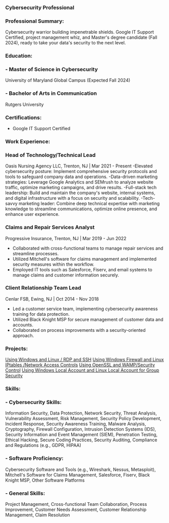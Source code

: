 ### Cybersecurity Professional

### Professional Summary:
Cybersecurity warrior building impenetrable shields. Google IT Support Certified, project management whiz, and Master's degree candidate (Fall 2024), ready to take your data's security to the next level.

### Education: 
### - Master of Science in Cybersecurity  
  University of Maryland Global Campus (Expected Fall 2024)

### - Bachelor of Arts in Communication  
  Rutgers University

### Certifications:
- Google IT Support Certified


### Work Experience:

### Head of Technology/Technical Lead
Oasis Nursing Agency LLC, Trenton, NJ | Mar 2021 - Present
-Elevated cybersecurity posture: Implement comprehensive security protocols and tools to safeguard company data and operations.
-Data-driven marketing strategies: Leverage Google Analytics and SEMrush to analyze website traffic, optimize marketing campaigns, and drive results.
-Full-stack tech leadership: Build and maintain the company's website, internal systems, and digital infrastructure with a focus on security and scalability.
-Tech-savvy marketing leader: Combine deep technical expertise with marketing knowledge to streamline communications, optimize online presence, and enhance user experience.

### Claims and Repair Services Analyst 
Progressive Insurance, Trenton, NJ | Mar 2019 - Jun 2022
- Collaborated with cross-functional teams to manage repair services and streamline processes.
- Utilized Mitchell's software for claims management and implemented security measures within the workflow.
- Employed IT tools such as Salesforce, Fiserv, and email systems to manage claims and customer information securely.

### Client Relationship Team Lead
Cenlar FSB, Ewing, NJ | Oct 2014 - Nov 2018
- Led a customer service team, implementing cybersecurity awareness training for data protection.
- Utilized Black Knight MSP for secure management of customer data and accounts.
- Collaborated on process improvements with a security-oriented approach.

### Projects: 
[Using Windows and Linux / RDP and SSH](https://github.com/AbbrinH/Portfolio/blob/af3868b4dce09c0e6a9899b9d681442f50490dd0/CST%20620%20Project%201%20Security%20Control%20Implementation%20-%20Abbrin%20Hoagland%20.pdf) 
[Using Windows Firewall and Linux IPtables /Network Access Controls](https://github.com/AbbrinH/Portfolio/blob/af3868b4dce09c0e6a9899b9d681442f50490dd0/CST%20620%20Project%202%20Security%20Control%20Implementation%20-%20Abbrin%20Hoagland.pdf) 
[Using OpenSSL and WAMP/Security Control](https://github.com/AbbrinH/Portfolio/blob/acd01ec4ee119f5edc84f04a3a3f6d1a5e5132f5/CST%20620%20Project%203%20Security%20Control%20Implementation%20-%20Abbrin%20Hoagland%20.pdf) 
[Using Windows Local Account and Linux Local Account for Group Security](https://github.com/AbbrinH/Portfolio/blob/acd01ec4ee119f5edc84f04a3a3f6d1a5e5132f5/CST%20620%20Project%204%20Security%20Control%20Implementation-%20Abbrin%20Hoagland.pdf) 



### Skills:
### - Cybersecurity Skills: 
Information Security, Data Protection, Network Security, Threat Analysis, Vulnerability Assessment, Risk Management, Security Policy Development, Incident Response, Security Awareness Training, Malware Analysis, Cryptography, Firewall Configuration, Intrusion Detection Systems (IDS), Security Information and Event Management (SIEM), Penetration Testing, Ethical Hacking, Secure Coding Practices, Security Auditing, Compliance and Regulations (e.g., GDPR, HIPAA)
### - Software Proficiency: 
Cybersecurity Software and Tools (e.g., Wireshark, Nessus, Metasploit), Mitchell's Software for Claims Management, Salesforce, Fiserv, Black Knight MSP, Other Software Platforms
### - General Skills: 
Project Management, Cross-functional Team Collaboration, Process Improvement, Customer Needs Assessment, Customer Relationship Management, Claim Resolution
